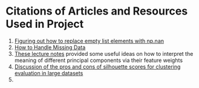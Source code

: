 # Citations of Articles and Resources Used in Project

1. [Figuring out how to replace empty list elements with np.nan](https://stackoverflow.com/questions/40818924/replace-empty-list-with-nan-in-pandas-dataframe)
2. [How to Handle Missing Data](https://towardsdatascience.com/how-to-handle-missing-data-8646b18db0d4)
3. [These lecture notes](https://www.stat.cmu.edu/~cshalizi/uADA/12/lectures/ch18.pdf) provided some useful ideas on how to interpret the meaning of different principal components via their feature weights
4. [Discussion of the pros and cons of silhouette scores for clustering evaluation in large datasets](https://datascience.stackexchange.com/questions/34187/kmeans-using-silhouette-score)
5. 